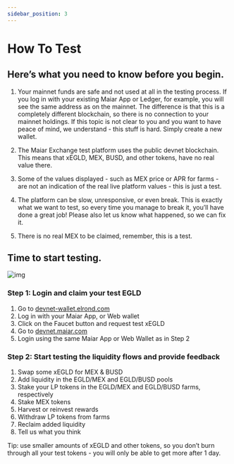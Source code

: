 ```yaml
---
sidebar_position: 3
---
```


# How To Test

## Here’s what you need to know before you begin.

1. Your mainnet funds are safe and not used at all in the testing process. If you log in with your existing Maiar App or Ledger, for example, you will see the same address as on the mainnet. The difference is that this is a completely different blockchain, so there is no connection to your mainnet holdings. If this topic is not clear to you and you want to have peace of mind, we understand - this stuff is hard. Simply create a new wallet.

2. The Maiar Exchange test platform uses the public devnet blockchain. This means that xEGLD, MEX, BUSD, and other tokens, have no real value there.

3. Some of the values displayed - such as MEX price or APR for farms - are not an indication of the real live platform values - this is just a test.

4. The platform can be slow, unresponsive, or even break. This is exactly what we want to test, so every time you manage to break it, you’ll have done a great job! Please also let us know what happened, so we can fix it.

5. There is no real MEX to be claimed, remember, this is a test.

## Time to start testing.

<div style={{textAlign: 'center'}}>

![img](/docs/flow.gif)

</div>

### Step 1: Login and claim your test EGLD

1. Go to [devnet-wallet.elrond.com](https://devnet-wallet.elrond.com)
2. Log in with your Maiar App, or Web wallet
3. Click on the Faucet button and request test xEGLD
4. Go to [devnet.maiar.com](https://devnet.maiar.com)
5. Login using the same Maiar App or Web Wallet as in Step 2

### Step 2: Start testing the liquidity flows and provide feedback

1. Swap some xEGLD for MEX & BUSD
2. Add liquidity in the EGLD/MEX and EGLD/BUSD pools
3. Stake your LP tokens in the EGLD/MEX and EGLD/BUSD farms, respectively
4. Stake MEX tokens
5. Harvest or reinvest rewards
6. Withdraw LP tokens from farms
7. Reclaim added liquidity
8. Tell us what you think

Tip: use smaller amounts of xEGLD and other tokens, so you don’t burn through all your test tokens - you will only be able to get more after 1 day.
